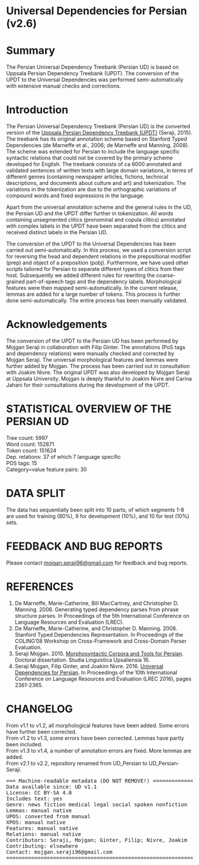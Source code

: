 # Universal Dependencies for Persian (v2.6)

# Summary
The Persian Universal Dependency Treebank (Persian UD) is based on Uppsala Persian Dependency Treebank (UPDT). The conversion of the UPDT to the Universal Dependencies was performed semi-automatically with extensive manual checks and corrections.

# Introduction
The Persian Universal Dependency Treebank (Persian UD) is the converted version of the <a href="https://sites.google.com/site/mojganserajicom/home/updt "> Uppsala Persian Dependency Treebank (UPDT)</a> (Seraji, 2015). The treebank has its original annotation scheme based on Stanford Typed Dependencies (de Marneffe et al., 2006; de Marneffe and Manning, 2008). The scheme was extended for Persian to include the language specific syntactic relations that could not be covered by the primary scheme developed for English. The treebank consists of ca 6000 annotated and validated sentences of written texts with large domain variations, in terms of different genres (containing newspaper articles, fictions, technical descriptions, and documents about culture and art) and tokenization. The variations in the tokenization are due to the orthographic variations of compound words and fixed expressions in the language.

Apart from the universal annotation scheme and the general rules in the UD, the Persian UD and the UPDT differ further in tokenization. All words containing unsegmented clitics (pronominal and copula clitics) annotated with complex labels in the UPDT have been separated from the clitics and received distinct labels in the Persian UD.

The conversion of the UPDT to the Universal Dependencies has been carried out semi-automatically. In this process, we used a conversion script for reversing the head and dependent relations in the prepositional modifier (prep) and object of a preposition (pobj). Furthermore, we have used other scripts tailored for Persian to separate different types of clitics from their host. Subsequently we added different rules for rewriting the coarse-grained part-of-speech tags and the dependency labels. Morphological features were then mapped semi-automatically. In the current release, lemmas are added for a large number of tokens. This process is further done semi-automatically. The entire process has been manually validated.

# Acknowledgements
The conversion of the UPDT to the Persian UD has been performed by Mojgan Seraji in collaboration with Filip Ginter. The annotations (PoS tags and dependency relations) were manually checked and corrected by Mojgan Seraji. The universal morphological features and lemmas were further added by Mojgan. The process has been carried out in consultation with Joakim Nivre. The original UPDT was also developed by Mojgan Seraji at Uppsala University. Mojgan is deeply thankful to Joakim Nivre and Carina Jahani for their consultations during the development of the UPDT.

#

# STATISTICAL OVERVIEW OF THE PERSIAN UD
Tree count:  5997 <br />
Word count:  152871 <br />
Token count: 151624 <br />
Dep. relations: 37 of which 7 language specific <br />
POS tags: 15 <br />
Category=value feature pairs: 30 <br />


# DATA SPLIT
The data has sequentially been split into 10 parts, of which segments 1-8 are used for training (80%),
9 for development (10%), and 10 for test (10%) sets.

# FEEDBACK AND BUG REPORTS
Please contact mojgan.seraji96@gmail.com for feedback and bug reports.


# REFERENCES
1. De Marneffe, Marie-Catherine, Bill MacCartney, and Christopher D. Manning. 2006. Generating typed dependency parses from phrase structure parses. In Proceedings of the 5th International Conference on Language Resources and Evaluation (LREC).
2. De Marneffe, Marie-Catherine, and Christopher D. Manning. 2008. Stanford Typed Dependencies Representation. In Proceedings of the COLING’08 Workshop on Cross-Framework and Cross-Domain Parser Evaluation.
3. Seraji Mojgan. 2015.  <a href="http://uu.diva-portal.org/smash/get/diva2:800998/FULLTEXT02.pdf"> Morphosyntactic Corpora and Tools for Persian</a>. Doctoral dissertation. Studia Linguistica Upsaliensia 16.
4. Seraji Mojgan, Filip Ginter, and Joakim Nivre. 2016.  <a href="http://www.lrec-conf.org/proceedings/lrec2016/pdf/697_Paper.pdf"> Universal Dependencies for Persian</a>. In Proceedings of the 10th International Conference on Language Resources and Evaluation (LREC 2016), pages 2361-2365.





# CHANGELOG
From v1.1 to v1.2, all morphological features have been added. Some errors have further been corrected. <br />
From v1.2 to v1.3, some errors have been corrected. Lemmas have partly been included. <br />
From v1.3 to v1.4, a number of annotation errors are fixed. More lemmas are added. <br />
From v2.1 to v2.2, repository renamed from UD_Persian to UD_Persian-Seraji.



<pre>
=== Machine-readable metadata (DO NOT REMOVE!) ================================
Data available since: UD v1.1
License: CC BY-SA 4.0
Includes text: yes
Genre: news fiction medical legal social spoken nonfiction
Lemmas: manual native
UPOS: converted from manual
XPOS: manual native
Features: manual native
Relations: manual native
Contributors: Seraji, Mojgan; Ginter, Filip; Nivre, Joakim
Contributing: elsewhere
Contact: mojgan.seraji96@gmail.com
===============================================================================
</pre>

